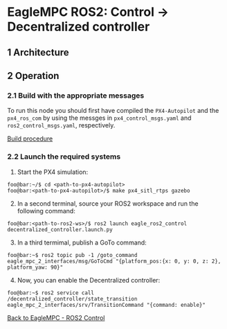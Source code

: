 # EagleMPC ROS2: Control -> Decentralized controller

## 1 Architecture
## 2 Operation

### 2.1 Build with the appropriate messages
To run this node you should first have compiled the `PX4-Autopilot` and the `px4_ros_com` by using the messges in `px4_control_msgs.yaml` and `ros2_control_msgs.yaml`, respectively.

[Build procedure](../README.md#2-build)

### 2.2 Launch the required systems

1. Start the PX4 simulation:
```console
foo@bar:~/$ cd <path-to-px4-autopilot>
foo@bar:<path-to-px4-autopilot>/$ make px4_sitl_rtps gazebo
```
2. In a second terminal, source your ROS2 workspace and run the following command:
```console
foo@bar:<path-to-ros2-ws>/$ ros2 launch eagle_ros2_control decentralized_controller.launch.py
```
3. In a third termimal, publish a GoTo command:
```console
foo@bar:~$ ros2 topic pub -1 /goto_command eagle_mpc_2_interfaces/msg/GoToCmd "{platform_pos:{x: 0, y: 0, z: 2}, platform_yaw: 90}"
```
4. Now, you can enable the Decentralized controller:
```console
foo@bar:~$ ros2 service call /decentralized_controller/state_transition eagle_mpc_2_interfaces/srv/TransitionCommand "{command: enable}"
```

[Back to EagleMPC - ROS2 Control](README.md)